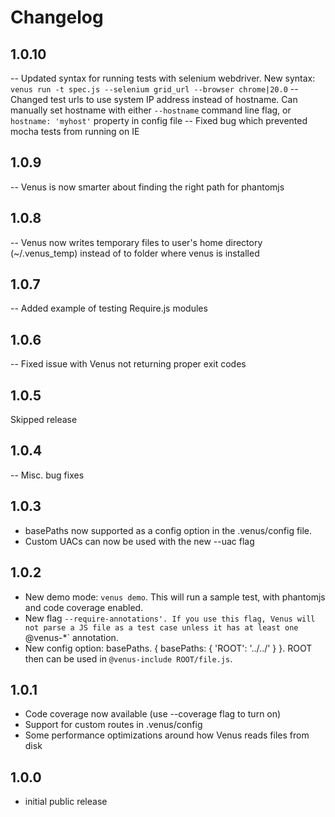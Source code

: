 # Changelog

## 1.0.10

-- Updated syntax for running tests with selenium webdriver. New syntax: `venus run -t spec.js --selenium grid_url --browser chrome|20.0`
-- Changed test urls to use system IP address instead of hostname. Can manually set hostname with either `--hostname` command line flag, or `hostname: 'myhost'` property in config file
-- Fixed bug which prevented mocha tests from running on IE

## 1.0.9

-- Venus is now smarter about finding the right path for phantomjs

## 1.0.8

-- Venus now writes temporary files to user's home directory (~/.venus_temp) instead of to folder where venus is installed

## 1.0.7

-- Added example of testing Require.js modules

## 1.0.6

-- Fixed issue with Venus not returning proper exit codes

## 1.0.5

Skipped release

## 1.0.4

-- Misc. bug fixes

## 1.0.3

- basePaths now supported as a config option in the .venus/config file.
- Custom UACs can now be used with the new --uac flag

## 1.0.2

- New demo mode: `venus demo`. This will run a sample test, with phantomjs and code coverage enabled.
- New flag `--require-annotations'. If you use this flag, Venus will not parse a JS file as a test case unless it has at least one `@venus-*` annotation.
- New config option: basePaths. { basePaths: { 'ROOT': '../../' } }. ROOT then can be used in `@venus-include ROOT/file.js`.

## 1.0.1

- Code coverage now available (use --coverage flag to turn on)
- Support for custom routes in .venus/config
- Some performance optimizations around how Venus reads files from disk

## 1.0.0

- initial public release
